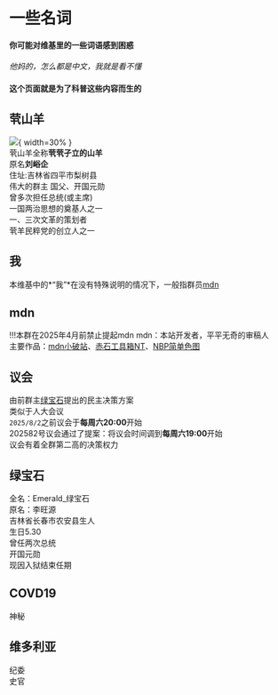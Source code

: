 # 一些名词
#### 你可能对维基里的一些词语感到困惑<br>
*他妈的，怎么都是中文，我就是看不懂*<br>
#### 这个页面就是为了科普这些内容而生的<br>
## 茕山羊
![](https://img.wsmdn.dpdns.org/img/goat.jpg){ width=30% }  
茕山羊全称**茕茕孑立的山羊**  
原名**刘峪企**  
住址:吉林省四平市梨树县  
伟大的群主
国父、开国元勋  
曾多次担任总统(或主席)  
一国两治思想的奠基人之一  
一、三次文革的策划者  
茕羊民粹党的创立人之一  
## 我
本维基中的*“我”*在没有特殊说明的情况下，一般指群员[mdn](#mdn)  
## mdn
!!!本群在2025年4月前禁止提起mdn
mdn：本站开发者，平平无奇的审稿人  
主要作品：[mdn小破站](https://www.wsmdn.top)、[赤石工具箱NT](https://gitee.com/wsmdn/eat-redstone-nt)、[NBP简单色图](https://github.com/nomdn/nonebot-plugin-simple-setu)
## 议会
由前群主[绿宝石](#_7)提出的民主决策方案  
类似于人大会议  
`2025/8/2`之前议会于**每周六20:00**开始  
202582号议会通过了提案：将议会时间调到**每周六19:00**开始  
议会有着全群第二高的决策权力  
## 绿宝石
全名：Emerald_绿宝石  
原名：李旺源  
吉林省长春市农安县生人  
生日5.30  
曾任两次总统    
开国元勋  
现因入狱结束任期  
## COVD19
神秘  
## 维多利亚
纪委  
史官



